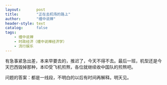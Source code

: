 ```yaml
---
layout:       post
title:        "正在去机场的路上"
author:       "缠中说禅"
header-style: text
catalog:      false
tags:
    - 缠中说禅
    - 时政经济（缠中说禅经济学）
    - 流行娱乐
---
```


有急事紧急出差，本来早要去的，推迟了，今天不得不去。最后一班，机型还是今天巴西毁掉那种，本ID受飞机煎熬，各位就继续收中国队的煎熬吧。



问题的答案：都是一线段，不明白的以后有时间再解释。明天见。

